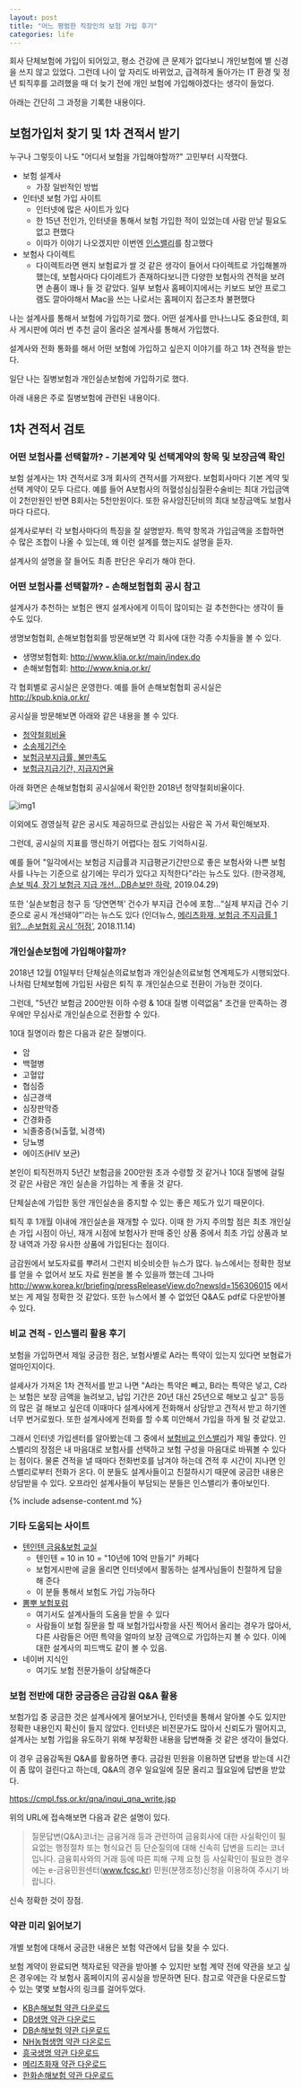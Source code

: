 ```yaml
---
layout: post
title: "어느 평범한 직장인의 보험 가입 후기"
categories: life
---
```


회사 단체보험에 가입이 되어있고, 평소 건강에 큰 문제가 없다보니 개인보험에 별 신경을 쓰지 않고 있었다. 그런데 나이 앞 자리도 바뀌었고, 급격하게 돌아가는 IT 환경 및 정년 퇴직후를 고려했을 때 더 늦기 전에 개인 보험에 가입해야겠다는 생각이 들었다.

아래는 간단히 그 과정을 기록한 내용이다.

## 보험가입처 찾기 및 1차 견적서 받기

누구나 그렇듯이 나도 "어디서 보험을 가입해야할까?" 고민부터 시작했다.

- 보험 설계사
    - 가장 일반적인 방법
- 인터넷 보험 가입 사이트
    - 인터넷에 많은 사이트가 있다
    - 한 15년 전인가, 인터넷을 통해서 보험 가입한 적이 있었는데 사람 만날 필요도 없고 편했다
    - 이따가 이야기 나오겠지만 이번엔 [인스밸리](http://www.insvalley.com/insvalley.jsp)를 참고했다
- 보험사 다이렉트
    - 다이렉트라면 왠지 보험료가 쌀 것 같은 생각이 들어서 다이렉트로 가입해볼까 했는데, 보험사마다 다이레트가 존재하다보니깐 다양한 보험사의 견적을 보려면 손품이 꽤나 들 것 같았다. 일부 보험사 홈페이지에서는 키보드 보안 프로그램도 깔아야해서 Mac을 쓰는 나로서는 홈페이지 접근조차 불편했다

나는 설계사를 통해서 보험에 가입하기로 했다. 어떤 설계사를 만나느냐도 중요한데, 회사 게시판에 여러 번 추천 글이 올라온 설계사를 통해서 가입했다.

설계사와 전화 통화를 해서 어떤 보험에 가입하고 싶은지 이야기를 하고 1차 견적을 받는다.

일단 나는 질병보험과 개인실손보험에 가입하기로 했다.

아래 내용은 주로 질병보험에 관련된 내용이다.

## 1차 견적서 검토

### 어떤 보험사를 선택할까? - 기본계약 및 선택계약의 항목 및 보장금액 확인

보험 설계사는 1차 견적서로 3개 회사의 견적서를 가져왔다. 보험회사마다 기본 계약 및 선택 계약이 모두 다르다. 예를 들어 A보험사의 허혈성심심질환수술비는 최대 가입금액이 2천만원인 반면 B회사는 5천만원이다. 또한 유사암진단비의 최대 보장금액도 보험사마다 다르다.

설계사로부터 각 보험사마다의 특징을 잘 설명받자. 특약 항목과 가입금액을 조합하면 수 많은 조합이 나올 수 있는데, 왜 이런 설계를 했는지도 설명을 듣자.

설계사의 설명을 잘 들어도 최종 판단은 우리가 해야 한다.

### 어떤 보험사를 선택할까? - 손해보험협회 공시 참고

설계사가 추천하는 보험은 왠지 설계사에게 이득이 많이되는 걸 추천한다는 생각이 들 수도 있다.

생명보험협회, 손해보험협회를 방문해보면 각 회사에 대한 각종 수치들을 볼 수 있다.

- 생명보험협회: http://www.klia.or.kr/main/index.do
- 손해보험협회: http://www.knia.or.kr/

각 협회별로 공시실은 운영한다. 예를 들어 손해보험협회 공시실은 http://kpub.knia.or.kr/ 

공시실을 방문해보면 아래와 같은 내용을 볼 수 있다.

- [청약철회비율](http://consumer.knia.or.kr/disclosure/item/06.do)
- [소송제기건수](http://consumer.knia.or.kr/disclosure/item/03.do)
- [보험금부지급률, 불만족도](http://consumer.knia.or.kr/disclosure/item/07.do)
- [보험금지급기간, 지급지연율](http://consumer.knia.or.kr/disclosure/item/08.do)

아래 화면은 손해보험협회 공시실에서 확인한 2018년 청약철회비율이다.

![img1](/images/posts/insurance/01.png)

이외에도 경영실적 같은 공시도 제공하므로 관심있는 사람은 꼭 가서 확인해보자.

그런데, 공시실의 지표를 맹신하기 어렵다는 점도 기억하시길.

예를 들어 "일각에서는 보험금 지급률과 지급평균기간만으로 좋은 보험사와 나쁜 보험사를 나누는 기준으로 삼기에는 무리가 있다고 지적한다"라는 뉴스도 있다. (한국경제, [손보 빅4, 장기 보험금 지급 개선…DB손보만 하락](https://www.hankyung.com/economy/article/2019042932886), 2019.04.29)

또한 '실손보험금 청구 등 ‘당연면책’ 건수가 부지급 건수에 포함...“실제 부지급 건수 기준으로 공시 개선돼야”'라는 뉴스도 있다 (인더뉴스, [메리츠화재, 보험금 不지급률 1위?...손보협회 공시 ‘허점’](http://www.inthenews.co.kr/news/article.html?no=12080), 2018.11.14)

### 개인실손보험에 가입해야할까?

2018년 12월 01일부터 단체실손의료보험과 개인실손의료보험 연계제도가 시행되었다. 나처럼 단체보험에 가입된 사람은 퇴직 후 개인실손으로 전환이 가능한 것이다.

그런데, "5년간 보험금 200만원 이하 수령 & 10대 질병 이력없음" 조건을 만족하는 경우에만 무심사로 개인실손으로 전환할 수 있다.

10대 질명이라 함은 다음과 같은 질병이다.

- 암
- 백혈병
- 고혈압
- 협심증
- 심근경색
- 심장판막증
- 간경화증
- 뇌졸중증(뇌출혈, 뇌경색)
- 당뇨병
- 에이즈(HIV 보균)

본인이 퇴직전까지 5년간 보험금을 200만원 초과 수령할 것 같거나 10대 질병에 걸릴 것 같은 사람은 개인 실손을 가입하는 게 좋을 것 같다.

단체실손에 가입한 동안 개인실손을 중지할 수 있는 좋은 제도가 있기 때문이다.

퇴직 후 1개월 이내에 개인실손을 재개할 수 있다. 이때 한 가지 주의할 점은 최초 개인실손 가입 시점이 아닌, 재개 시점에 보험사가 판매 중인 상품 중에서 최초 가입 상품과 보장 내역과 가장 유사한 상품에 가입된다는 점이다.

금감원에서 보도자료를 뿌려서 그런지 비슷비슷한 뉴스가 많다. 뉴스에서는 정확한 정보를 얻을 수 없어서 보도 자료 원본을 볼 수 있을까 했는데 그나마 http://www.korea.kr/briefing/pressReleaseView.do?newsId=156306015 에서 보는 게 제일 정확한 것 같았다. 또한 뉴스에서 볼 수 없었던 Q&A도 pdf로 다운받아볼 수 있다.

### 비교 견적 - 인스밸리 활용 후기

보험을 가입하면서 제일 궁금한 점은, 보험사별로 A라는 특약이 있는지 있다면 보혐료가 얼마인지이다.

설셰사가 가져온 1차 견적서를 받고 나면 "A라는 특약은 빼고, B라는 특약은 넣고, C라는 보험은 보장 금액을 늘려보고, 납입 기간은 20년 대신 25년으로 해보고 싶고" 등등의 많은 걸 해보고 싶은데 이때마다 설계사에게 전화해서 상담받고 견적서 받고 하기엔 너무 번거로웠다. 또한 설계사에게 전화를 할 수록 미안해서 가입을 하게 될 것 같았고.

그래서 인터넷 가입센터를 알아봤는데 그 중에서 [보험비교 인스밸리](http://www.insvalley.com/insvalley.jsp)가 제일 좋았다. 인스밸리의 장점은 내 마음대로 보험사를 선택하고 보험 구성을 마음대로 바꿔볼 수 있다는 점이다. 물론 견적을 낼 때마다 전화번호를 남겨야 하는데 견적 후 시간이 지나면 인스밸리로부터 전화가 온다. 이 분들도 설계사들이고 친절하시기 때문에 궁금한 내용은 상담받을 수 있다. 오프라인 설계사들이 부담되는 분들은 인스밸리가 좋아보인다.

{% include adsense-content.md %}

### 기타 도움되는 사이트

- [텐인텐 금융&보험 교실](http://m.cafe.daum.net/10in10/9ZEU?boardType=)
    - 텐인텐 = 10 in 10 = "10년에 10억 만들기" 카페다
    - 보험게시판에 글을 올리면 인터넷에서 활동하는 설계사님들이 친절하게 답을 해 준다
    - 이 분들 통해서 보험도 가입 가능하다
- [뽐뿌 보험포럼](https://www.ppomppu.co.kr/zboard/zboard.php?id=insurance)
    - 여기서도 설계사들의 도움을 받을 수 있다
    - 사람들이 보험 질문을 할 때 보험가입사항을 사진 찍어서 올리는 경우가 많아서, 다른 사람들은 어떤 특약을 얼마의 보장 금액으로 가입하는지 볼 수 있다. 이에 대한 설계사의 피드백도 같이 볼 수 있음.
- 네이버 지식인
    - 여기도 보험 전문가들이 상담해준다

### 보험 전반에 대한 궁금증은 금감원 Q&A 활용

보험가입 중 궁금한 것은 설계사에게 물어보거나, 인터넷을 통해서 알아볼 수도 있지만 정확한 내용인지 확신이 들지 않았다. 인터넷은 비전문가도 많아서 신뢰도가 떨어지고, 설계사는 보험 가입을 유도하기 위해 부정확한 내용을 답변해줄 것 같은 생각이 들었다.

이 경우 금융감독원 Q&A를 활용하면 좋다. 금감원 민원을 이용하면 답변을 받는데 시간이 좀 많이 걸린다고 하는데, Q&A의 경우 일요일에 질문 올리고 월요일에 답변을 받았다.

https://cmpl.fss.or.kr/qna/inqui_qna_write.jsp

위의 URL에 접속해보면 다음과 같은 설명이 있다.

> 질문답변(Q&A)코너는 금융거래 등과 관련하여 금융회사에 대한 사실확인이 필요없는 행정절차 또는 형식요건 등 단순질의에 대해 신속히 답변을 드리는 코너입니다. 금융회사와의 거래 등에 따른 피해 구제 요청 등 사실확인이 필요한 경우에는 e-금융민원센터(www.fcsc.kr) 민원(분쟁조정)신청을 이용하여 주시기 바랍니다.

신속 정확한 것이 장점.

### 약관 미리 읽어보기

개별 보험에 대해서 궁금한 내용은 보험 약관에서 답을 찾을 수 있다.

보험 계약이 완료되면 책자로된 약관을 받아볼 수 있지만 보험 계약 전에 약관을 보고 싶은 경우에는 각 보험사 홈페이지의 공시실을 방문하면 된다. 참고로 약관을 다운로드할 수 있는 몇몇 보험사의 링크를 걸어두었다.

- [KB손해보험 약관 다운로드](http://www.kbinsure.co.kr/CG802030001.ec)
- [DB생명 약관 다운로드](https://www.idblife.com/notice/product/sale)
- [DB손해보험 약관 다운로드](https://www.idbins.com/main/MallPuProduct.do?mode=select#tab-cbox)
- [NH농협생명 약관 다온로드](https://www.nhlife.co.kr/ho/on/HOON0004M00.nhl)
- [흥국생명 약관 다운로드](https://www.heungkuklife.co.kr/front/public/saleProduct.do)
- [메리츠화재 약관 다운로드](https://www.meritzfire.com/disclosure/product-announcement/product-list.do#!/)
- [한화손해보험 약관 다운로드](https://www.hwgeneralins.com/notice/ir/product-ing01.do)
